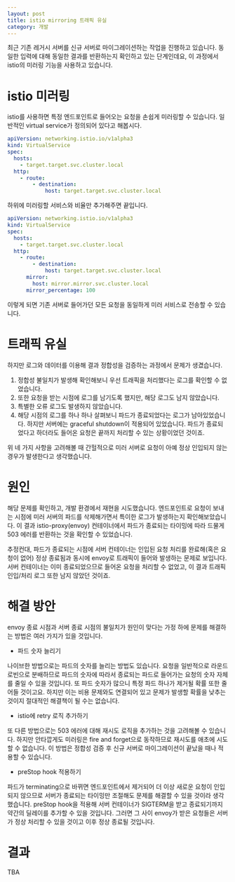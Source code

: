 ```yaml
---
layout: post
title: istio mirroring 트래픽 유실
category: 개발
---
```


최근 기존 레거시 서버를 신규 서버로 마이그레이션하는 작업을 진행하고 있습니다. 동일한 입력에 대해 동일한 결과를 반환하는지 확인하고 있는 단계인데요, 이 과정에서 istio의 미러링 기능을 사용하고 있습니다.

# istio 미러링

istio를 사용하면 특정 엔드포인트로 들어오는 요청을 손쉽게 미러링할 수 있습니다. 일반적인 virtual service가 정의되어 있다고 해봅시다.

```yaml
apiVersion: networking.istio.io/v1alpha3
kind: VirtualService
spec:
  hosts:
    - target.target.svc.cluster.local
  http:
    - route:
        - destination:
            host: target.target.svc.cluster.local
```

하위에 미러링할 서비스와 비율만 추가해주면 끝입니다.

```yaml
apiVersion: networking.istio.io/v1alpha3
kind: VirtualService
spec:
  hosts:
    - target.target.svc.cluster.local
  http:
    - route:
        - destination:
            host: target.target.svc.cluster.local
      mirror:
        host: mirror.mirror.svc.cluster.local
      mirror_percentage: 100
```

이렇게 되면 기존 서버로 들어가던 모든 요청을 동일하게 미러 서비스로 전송할 수 있습니다.

# 트래픽 유실

하지만 로그와 데이터를 이용해 결과 정합성을 검증하는 과정에서 문제가 생겼습니다.

1. 정합성 불일치가 발생해 확인해보니 우선 트래픽을 처리했다는 로그를 확인할 수 없었습니다. 
2. 또한 요청을 받는 시점에 로그를 남기도록 했지만, 해당 로그도 남지 않았습니다.
3. 특별한 오류 로그도 발생하지 않았습니다. 
4. 해당 시점의 로그를 하나 하나 살펴보니 파드가 종료되었다는 로그가 남아있었습니다. 하지만 서버에는 graceful shutdown이 적용되어 있었습니다. 파드가 종료되었다고 하더라도 들어온 요청은 끝까지 처리할 수 있는 상황이었던 것이죠.

위 네 가지 사항을 고려해볼 때 간헐적으로 미러 서버로 요청이 아예 정상 인입되지 않는 경우가 발생한다고 생각했습니다.  

# 원인

해당 문제를 확인하고, 개발 환경에서 재현을 시도했습니다. 엔드포인트로 요청이 보내는 시점에 미러 서버의 파드를 삭제해가면서 특이한 로그가 발생하는지 확인해보았습니다. 이 결과 istio-proxy(envoy) 컨테이너에서 파드가 종료되는 타이밍에 따라 드물게 503 에러를 반환하는 것을 확인할 수 있었습니다.

추정컨대, 파드가 종료되는 시점에 서버 컨테이너는 인입된 요청 처리를 완료해(혹은 요청이 없어) 정상 종료됨과 동시에 envoy로 트래픽이 들어와 발생하는 문제로 보입니다. 서버 컨테이너는 이미 종료되었으므로 들어온 요청을 처리할 수 없었고, 이 결과 트래픽 인입/처리 로그 또한 남지 않았던 것이죠.

# 해결 방안

envoy 종료 시점과 서버 종료 시점의 불일치가 원인이 맞다는 가정 하에 문제를 해결하는 방법은 여러 가지가 있을 것입니다.

- 파드 숫자 늘리기

나이브한 방법으로는 파드의 숫자를 늘리는 방법도 있습니다. 요청을 일반적으로 라운드 로빈으로 분배하므로 파드의 숫자에 따라서 종료되는 파드로 들어가는 요청의 숫자 자체를 줄일 수 있을 것입니다. 또 파드 숫자가 많으니 특정 파드 하나가 제거될 확률 또한 줄어들 것이고요. 하지만 이는 비용 문제와도 연결되어 있고 문제가 발생할 확률을 낮추는 것이지 절대적인 해결책이 될 수는 없습니다.

- istio에 retry 로직 추가하기

또 다른 방법으로는 503 에러에 대해 재시도 로직을 추가하는 것을 고려해볼 수 있습니다. 하지만 안타깝게도 미러링은 fire and forget으로 동작하므로 재시도를 애초에 시도할 수 없습니다. 이 방법은 정합성 검증 후 신규 서버로 마이그레이션이 끝났을 때나 적용할 수 있습니다.

- preStop hook 적용하기

파드가 terminating으로 바뀌면 엔드포인트에서 제거되어 더 이상 새로운 요청이 인입되지 않으므로 서버가 종료되는 타이밍만 조절해도 문제를 해결할 수 있을 것이라 생각했습니다. preStop hook을 적용해 서버 컨테이너가 SIGTERM을 받고 종료되기까지 약간의 딜레이를 추가할 수 있을 것입니다. 그러면 그 사이 envoy가 받은 요청들은 서버가 정상 처리할 수 있을 것이고 이후 정상 종료될 것입니다.

# 결과

TBA